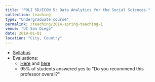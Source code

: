 ```yaml
---
title: "POLI 5D/ECON 5: Data Analytics for the Social Sciences."
collection: teaching
type: "Undergraduate course"
permalink: /teaching/2014-spring-teaching-1
venue: "UC San Diego"
date: 2019-01-01
location: "City, Country"
---
```


* [Syllabus](/files/winter_syllabus.pdf)
* Evaluations:
  * [Here](/files/Oklobdzija_Stan_CAPE_-_ECON_5_-_Data_Analytics_Social_Sciences_[A01]_(Oklobdzija_Stan)_-_WI19A.pdf) and [here](/files/Oklobdzija_Stan_CAPE_-_POLI_5D_-_Data_Analytics_Social_Sciences_[A01]_(Oklobdzija_Stan)_-_WI19A.pdf)
  * 95% of students answered yes to "Do you recommend this professor overall?"
